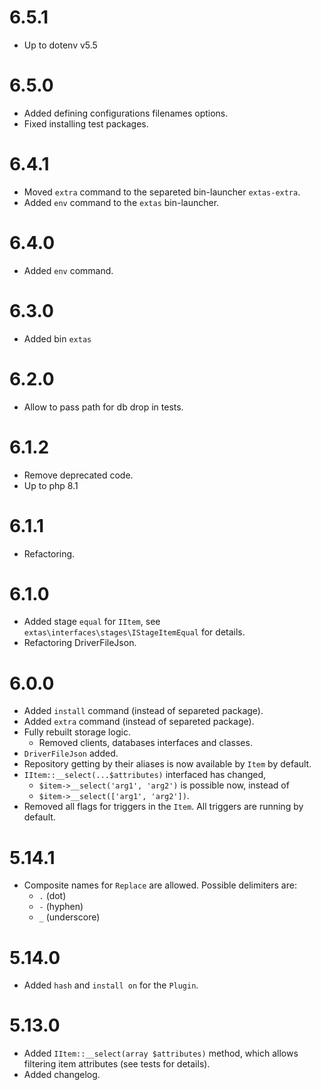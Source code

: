 # 6.5.1
- Up to dotenv v5.5

# 6.5.0
- Added defining configurations filenames options.
- Fixed installing test packages.

# 6.4.1
- Moved `extra` command to the separeted bin-launcher `extas-extra`.
- Added `env` command to the `extas` bin-launcher.

# 6.4.0
- Added `env` command.

# 6.3.0
- Added bin `extas`

# 6.2.0
- Allow to pass path for db drop in tests.

# 6.1.2
- Remove deprecated code.
- Up to php 8.1

# 6.1.1
- Refactoring.

# 6.1.0
- Added stage `equal` for `IItem`, see `extas\interfaces\stages\IStageItemEqual` for details.
- Refactoring DriverFileJson.

# 6.0.0
- Added `install` command (instead of separeted package).
- Added `extra` command (instead of separeted package).
- Fully rebuilt storage logic.
  - Removed clients, databases interfaces and classes. 
- `DriverFileJson` added.
- Repository getting by their aliases is now available by `Item` by default.
- `IItem::__select(...$attributes)` interfaced has changed, 
  - `$item->__select('arg1', 'arg2')` is possible now, instead of 
  - `$item->__select(['arg1', 'arg2'])`.
- Removed all flags for triggers in the `Item`. All triggers are running by default.

# 5.14.1

- Composite names for `Replace` are allowed. Possible delimiters are:
  - `.` (dot)
  - `-` (hyphen)
  - `_` (underscore)

# 5.14.0

- Added `hash` and `install on` for the `Plugin`.

# 5.13.0

- Added `IItem::__select(array $attributes)` method, which allows filtering item attributes (see tests for details).
- Added changelog.